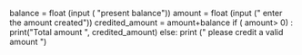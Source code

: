 balance = float (input ( "present balance"))
amount = float (input (" enter the amount created")) 
credited_amount = amount+balance
if ( amount> 0) :
    print("Total amount ", credited_amount) 
else:
    print (" please credit a valid amount ") 
